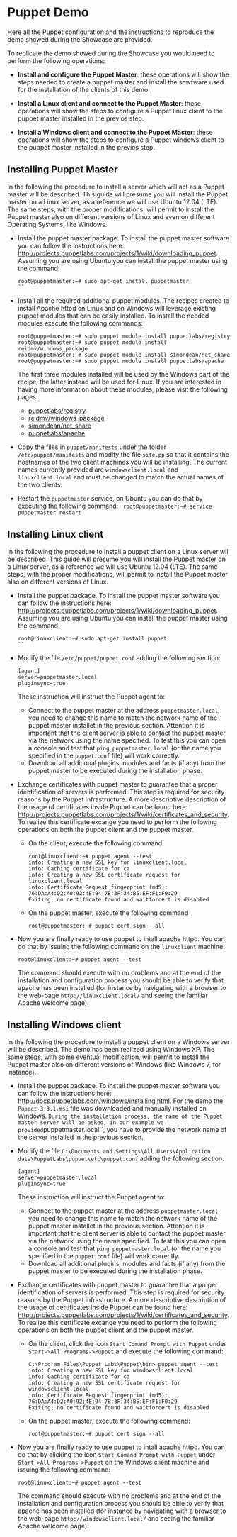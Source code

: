 Puppet Demo
===========

Here all the Puppet configuration and the instructions to reproduce the demo showed during the Showcase are provided.

To replicate the demo showed during the Showcase you would need to perform the following operations:

* **Install and configure the Puppet Master**: these operations will show the steps needed to create a puppet master and install
  the sowfware used for the installation of the clients of this demo.

* **Install a Linux client and connect to the Puppet Master**: these operations will show the steps to configure a Puppet linux
  client to the puppet master installed in the previos step.

* **Install a Windows client and connect to the Puppet Master**: these operations will show the steps to configure a Puppet windows
  client to the puppet master installed in the previos step.

Installing Puppet Master
------------------------

In the following the procedure to install a server which will act as a Puppet master will be described.
This guide will presume you will install the Puppet master on a Linux server, as a reference we will use Ubuntu 12.04 (LTE).
The same steps, with the proper modifications, will permit to install the Puppet master also on different versions of Linux and even
on different Operating Systems, like Windows.

* Install the puppet master package. To install the puppet master software you can follow the instructions here:
  <http://projects.puppetlabs.com/projects/1/wiki/downloading_puppet>.
  Assuming you are using Ubuntu you can install the puppet master using the command:
  ```
  root@puppetmaster:~# sudo apt-get install puppetmaster
  ``

* Install all the required additional puppet modules. The recipes created to install Apache httpd on Linux and on Windows will leverage
  existing puppet modules that can be easily installed. To install the needed modules execute the following commands:
  ```
  root@puppetmaster:~# sudo puppet module install puppetlabs/registry
  root@puppetmaster:~# sudo puppet module install reidmv/windows_package
  root@puppetmaster:~# sudo puppet module install simondean/net_share
  root@puppetmaster:~# sudo puppet module install puppetlabs/apache
  ```
  The first three modules installed will be used by the Windows part of the recipe, the latter instead will be used for Linux.
  If you are interested in having more information about these modules, please visit the following pages:
  * [puppetlabs/registry](https://forge.puppetlabs.com/puppetlabs/registry)
  * [reidmv/windows_package](https://forge.puppetlabs.com/reidmv/windows_package)
  * [simondean/net_share](https://forge.puppetlabs.com/simondean/net_share)
  * [puppetlabs/apache](https://forge.puppetlabs.com/puppetlabs/apache)

* Copy the files in ``puppet/manifests`` under the folder ``/etc/puppet/manifests`` and modify the file ``site.pp`` so that it contains
  the hostnames of the two client machines you will be installing.
  The current names currently provided are ``windowsclient.local`` and ``linuxclient.local`` and must be changed to match
  the actual names of the two clients.

* Restart the ``puppetmaster`` service, on Ubuntu you can do that by executing the following command:
  ``` root@puppetmaster:~# service puppetmaster restart```

Installing Linux client
-----------------------

In the following the procedure to install a puppet client on a Linux server will be described.
This guide will presume you will install the Puppet master on a Linux server, as a reference we will use Ubuntu 12.04 (LTE).
The same steps, with the proper modifications, will permit to install the Puppet master also on different versions of Linux.

* Install the puppet package. To install the puppet master software you can follow the instructions here:
  <http://projects.puppetlabs.com/projects/1/wiki/downloading_puppet>.
  Assuming you are using Ubuntu you can install the puppet master using the command:
  ```
  root@linuxclient:~# sudo apt-get install puppet
  ``

* Modify the file ``/etc/puppet/puppet.conf`` adding the following section:
  ```
  [agent]
  server=puppetmaster.local
  pluginsync=true
  ```

  These instruction will instruct the Puppet agent to:
  * Connect to the puppet master at the address ``puppetmaster.local``, you need to change this name to match the
    network name of the puppet master installet in the previous section. Attention it is important that the client
    server is able to contact the puppet master via the network using the name specified. To test this you can
    open a console and test that ``ping puppetmaster.local`` (or the name you specified in the ``puppet.conf`` file)
    will work correctly.
  * Download all additional plugins, modules and facts (if any) from the puppet master to be executed during
    the installation phase.

* Exchange certificates with puppet master to guarantee that a proper identification of servers is performed.
  This step is required for security reasons by the Puppet infrastructure. A more descriptive description of
  the usage of certificates inside Puppet can be found here:
  <http://projects.puppetlabs.com/projects/1/wiki/certificates_and_security>.
  To realize this certificate excange you need to perform the following operations on both the puppet client and
  the puppet master.
  * On the client, execute the following command:
    ```
    root@linuxclient:~# puppet agent --test
    info: Creating a new SSL key for linuxclient.local
    info: Caching certificate for ca
    info: Creating a new SSL certificate request for linuxclient.local
    info: Certificate Request fingerprint (md5): 76:DA:A4:D2:A0:92:4E:94:7B:3F:34:B5:EF:F1:F0:29
    Exiting; no certificate found and waitforcert is disabled
    ```
  * On the puppet master, execute the following command
    ```
    root@puppetmaster:~# puppet cert sign --all
    ```

* Now you are finally ready to use puppet to intall apache httpd. You can do that by issuing the following
  command on the ``linuxclient`` machine:
  ```
  root@linuxclient:~# puppet agent --test
  ```
  The command should execute with no problems and at the end of the installation and configuration process you
  should be able to verify that apache has been installed (for instance by navigating with a browser to the
  web-page ``http://linuxclient.local/`` and seeing the familiar Apache welcome page).

Installing Windows client
-------------------------

In the following the procedure to install a puppet client on a Windows server will be described.
The demo has been realized using Windows XP. The same steps, with some eventual modification, will permit to
install the Puppet master also on different versions of Windows (like Windows 7, for instance).

* Install the puppet package. To install the puppet master software you can follow the instructions here:
  <http://docs.puppetlabs.com/windows/installing.html>.
  For the demo the ``Puppet-3.3.1.msi`` file was downloaded and manually installed on Windows.
  ``
  During the installation process, the name of the Puppet master server will be asked, in our example we provided
  ``puppetmaster.local``, you have to provide the network name of the server installed in the previous section.

* Modify the file ``C:\Documents and Settings\All Users\Application data\PuppetLabs\puppet\etc\puppet.conf`` adding the following section:
  ```
  [agent]
  server=puppetmaster.local
  pluginsync=true
  
  ```

  These instruction will instruct the Puppet agent to:
  * Connect to the puppet master at the address ``puppetmaster.local``, you need to change this name to match the
    network name of the puppet master installet in the previous section. Attention it is important that the client
    server is able to contact the puppet master via the network using the name specified. To test this you can
    open a console and test that ``ping puppetmaster.local`` (or the name you specified in the ``puppet.conf`` file)
    will work correctly.
  * Download all additional plugins, modules and facts (if any) from the puppet master to be executed during
    the installation phase.

* Exchange certificates with puppet master to guarantee that a proper identification of servers is performed.
  This step is required for security reasons by the Puppet infrastructure. A more descriptive description of
  the usage of certificates inside Puppet can be found here:
  <http://projects.puppetlabs.com/projects/1/wiki/certificates_and_security>.
  To realize this certificate excange you need to perform the following operations on both the puppet client and
  the puppet master.
  * On the client, click the icon ``Start Comand Prompt with Puppet`` under ``Start->All Programs->Puppet`` and
    execute the following command:
    ```
    C:\Program Files\Puppet Labs\Puppet\bin> puppet agent --test
    info: Creating a new SSL key for windowsclient.local
    info: Caching certificate for ca
    info: Creating a new SSL certificate request for windowsclient.local
    info: Certificate Request fingerprint (md5): 76:DA:A4:D2:A0:92:4E:94:7B:3F:34:B5:EF:F1:F0:29
    Exiting; no certificate found and waitforcert is disabled
    ```
  * On the puppet master, execute the following command:
    ```
    root@puppetmaster:~# puppet cert sign --all
    ```

* Now you are finally ready to use puppet to intall apache httpd. You can do that by clicking the icon
  ``Start Comand Prompt with Puppet`` under ``Start->All Programs->Puppet`` on the Windows client machine and issuing the following
  command:
  ```
  root@linuxclient:~# puppet agent --test
  ```
  The command should execute with no problems and at the end of the installation and configuration process you
  should be able to verify that apache has been installed (for instance by navigating with a browser to the
  web-page ``http://windowsclient.local/`` and seeing the familiar Apache welcome page).
